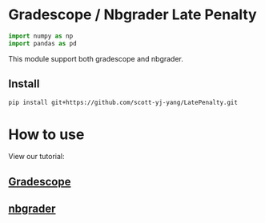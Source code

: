 # Gradescope / Nbgrader Late Penalty

<!-- WARNING: THIS FILE WAS AUTOGENERATED! DO NOT EDIT! -->

``` python
import numpy as np
import pandas as pd
```

This module support both gradescope and nbgrader.

## Install

``` sh
pip install git+https://github.com/scott-yj-yang/LatePenalty.git
```

# How to use

View our tutorial:

## [Gradescope](https://scott-yj-yang.github.io/LatePenalty/tutorial/gradescope%20late%20penalty%20tutorial.html)

## [nbgrader](https://scott-yj-yang.github.io/LatePenalty/tutorial/nbgrader%20late%20penalty%20tutorial.html)
